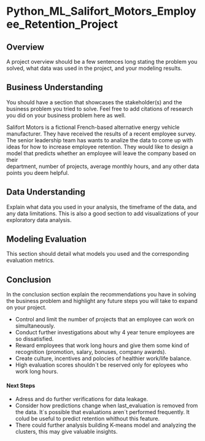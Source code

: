 # Python_ML_Salifort_Motors_Employee_Retention_Project

## Overview
A project overview should be a few sentences long stating the problem you solved, what data was used in the project, 
and your modeling results.

## Business Understanding
You should have a section that showcases the stakeholder(s) and the business problem you tried to solve. 
Feel free to add citations of research you did on your business problem here as well. 

Salifort Motors is a fictional French-based alternative energy vehicle manufacturer.
They have received the results of a recent employee survey. The senior leadership team has wants to analize the data 
to come up with ideas for how to increase employee retention. 
They would like to design a model that predicts whether an employee will leave the company based on their  
department, number of projects, average monthly hours, and any other data points you deem helpful.

## Data Understanding
Explain what data you used in your analysis, the timeframe of the data, and any data limitations. 
This is also a good section to add visualizations of your exploratory data analysis. 


## Modeling Evaluation
This section should detail what models you used and the corresponding evaluation metrics. 



## Conclusion
In the conclusion section explain the recommendations you have in solving the business problem and highlight any 
future steps you will take to expand on your project.

- Control and limit the number of projects that an employee can work on simultaneously.
- Conduct further investigations about why 4 year tenure employees are so dissatisfied.
- Reward employees that work long hours and give them some kind of recognition (promotion, salary, bonuses, company awards).
- Create  culture, incentives and polocies of healthier work/life balance.
- High evaluation scores shouldn´t be reserved only for eployees who work long hours.

#### Next Steps
- Adress and do further verifications for data leakage.
- Consider how predictions change when last_evaluation is removed from the data. It´s possible that evaluations aren´t performed frequently.
It colud be useful to predict retention whithout this feature.
- There could further analysis building K-means model and analyzing the clusters, this may give valuable insights.

